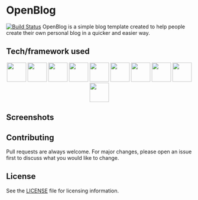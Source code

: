# OpenBlog

[![Build Status](https://travis-ci.com/Totoratsu/Toto-s-DevBlog.svg?token=bUaEUjeCpySmegEBGAiw&branch=main)](https://travis-ci.com/Totoratsu/Toto-s-DevBlog)
OpenBlog is a simple blog template created to help people create their own personal blog in a quicker and easier way.

## Tech/framework used

<p align="center">
<img height="52px" src="https://encrypted-tbn0.gstatic.com/images?q=tbn:ANd9GcSFWV_HgLeNqL2chI-m3M5KbhzUHceEZe9obw&usqp=CAU"/> 
    <img height="52px" src="https://cdn.worldvectorlogo.com/logos/nodejs-icon.svg" /> 
	<img height="52px" src="https://camo.githubusercontent.com/92ec9eb7eeab7db4f5919e3205918918c42e6772562afb4112a2909c1aaaa875/68747470733a2f2f6173736574732e76657263656c2e636f6d2f696d6167652f75706c6f61642f76313630373535343338352f7265706f7369746f726965732f6e6578742d6a732f6e6578742d6c6f676f2e706e67"/> 
    <img height="52px" src="https://cms.proxify.io/storage/images/5XAVEl5UvFTZYA75tvv39fc2evjxwBQh78DKK4ta.png"/>
	<img height="52px" src="https://seeklogo.com/images/A/apollo-logo-DC7DD3C444-seeklogo.com.png"/>
	<img height="52px" src="https://typegraphql.com/img/logo.png"/>
	<img height="52px" src="https://external-content.duckduckgo.com/iu/?u=https%3A%2F%2Fraw.githubusercontent.com%2Fgithub%2Fexplore%2F80688e429a7d4ef2fca1e82350fe8e3517d3494d%2Ftopics%2Fredis%2Fredis.png&f=1&nofb=1"/>
    <img height="52px" src="https://external-content.duckduckgo.com/iu/?u=https%3A%2F%2Fupload.wikimedia.org%2Fwikipedia%2Fcommons%2Fthumb%2F2%2F29%2FPostgresql_elephant.svg%2F155px-Postgresql_elephant.svg.png&f=1&nofb=1"/> 
    <img height="52px" src="https://cdn.iconscout.com/icon/free/png-512/travis-1-283376.png" /> 
    <img height="52px" src="https://wipdeveloper.com/posts/2017/01/images/yarn-kitten1.png" />
  </p>

## Screenshots

## Contributing

Pull requests are always welcome. For major changes, please open an issue first to discuss what you would like to change.

## License

See the [LICENSE](./LICENSE) file for licensing information.
